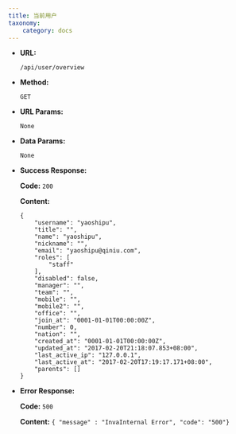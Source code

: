 ```yaml
---
title: 当前用户
taxonomy:
    category: docs
---
```


* **URL:**

    `/api/user/overview`

* **Method:**

    `GET`

* **URL Params:**

    `None`

* **Data Params:**

	`None`

* **Success Response:**

	**Code:** `200`

    **Content:** 
    ```
    {
        "username": "yaoshipu",
        "title": "",
        "name": "yaoshipu",
        "nickname": "",
        "email": "yaoshipu@qiniu.com",
        "roles": [
            "staff"
        ],
        "disabled": false,
        "manager": "",
        "team": "",
        "mobile": "",
        "mobile2": "",
        "office": "",
        "join_at": "0001-01-01T00:00:00Z",
        "number": 0,
        "nation": "",
        "created_at": "0001-01-01T00:00:00Z",
        "updated_at": "2017-02-20T21:18:07.853+08:00",
        "last_active_ip": "127.0.0.1",
        "last_active_at": "2017-02-20T17:19:17.171+08:00",
        "parents": []
    }
    ```

* **Error Response:**

	**Code:** `500`
  	
  	**Content:** `{ "message" : "InvaInternal Error", "code": "500"}`
